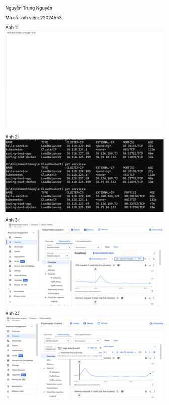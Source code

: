 Nguyễn Trung Nguyên

Mã số sinh viên: 22024553

Ảnh 1:
![](image.png)

Ảnh 2:
![](image-1.png)

Ảnh 3:
![](image-2.png)

Ảnh 4:
![](image-3.png)
